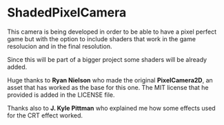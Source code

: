 # ShadedPixelCamera
This camera is being developed in order to be able to have a pixel perfect game but with the option to include shaders that work in the game resolucion and in the final resolution.

Since this will be part of a bigger project some shaders will be already added.

Huge thanks to **Ryan Nielson** who made the original **PixelCamera2D**, an asset that has worked as the base for this one. The MIT license that he provided is added in the LICENSE file.

Thanks also to **J. Kyle Pittman** who explained me how some effects used for the CRT effect worked.

